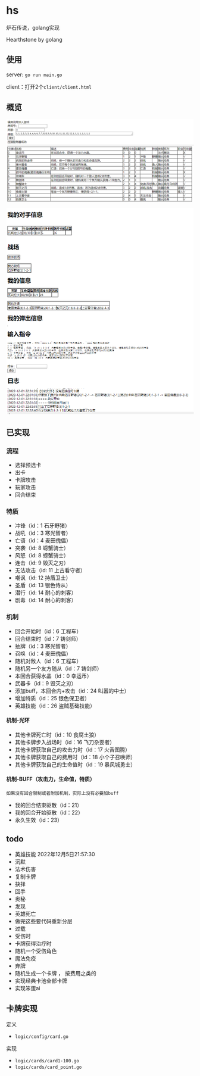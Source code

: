# hs
炉石传说，golang实现

Hearthstone by golang

## 使用

server: `go run main.go`

client：打开2个`client/client.html`

## 概览

![](./example/overview/1.png)

![](./example/overview/2.png)

## 已实现

### 流程

- 选择预选卡
- 出卡
- 卡牌攻击
- 玩家攻击
- 回合结束

### 特质

- 冲锋（id：1 石牙野猪）
- 战吼（id：3 寒光智者）
- 亡语（id：4 麦田傀儡）
- 突袭（id: 8 螃蟹骑士）
- 风怒（id: 8 螃蟹骑士）
- 连击（id: 9 毁灭之刃）
- 无法攻击（id: 11 上古看守者）
- 嘲讽（id: 12 持盾卫士）
- 圣盾（id: 13 银色侍从）
- 潜行（id: 14 耐心的刺客）
- 剧毒（id: 14 耐心的刺客）

### 机制

- 回合开始时（id：6 工程车）
- 回合结束时（id：7 铸剑师）
- 抽牌（id：3 寒光智者）
- 召唤（id：4 麦田傀儡）
- 随机对敌人（id：6 工程车）
- 随机另一个友方随从（id：7 铸剑师）
- 本回合获得水晶（id：0 幸运币）
- 武器卡（id：9 毁灭之刃）
- 添加buff，本回合内+攻击（id：24 叫嚣的中士）
- 增加特质（id：25 银色保卫者）
- 英雄技能（id：26 盗贼基础技能）

#### 机制-光环

- 其他卡牌死亡时（id：10 食腐土狼）
- 其他卡牌步入战场时（id：16 飞刀杂耍者）
- 其他卡牌获取自己的攻击力时（id：17 火舌图腾）
- 其他卡牌获取自己的费用时（id：18 小个子召唤师）
- 其他卡牌获取自己的生命值时（id：19 暴风城勇士）

#### 机制-BUFF（攻击力，生命值，特质）

`如果没有回合限制或者附加机制，实际上没有必要加buff`

- 我的回合结束驱散（id：21）
- 我的回合开始驱散（id：22）
- 永久生效（id：23）

## todo
- 英雄技能 2022年12月5日21:57:30
- 沉默
- 法术伤害
- 复制卡牌
- 抉择
- 回手
- 奥秘
- 发现
- 英雄死亡
- 做完这些要代码重新分层
- 过载
- 受伤时
- 卡牌获得治疗时
- 随机一个受伤角色
- 魔法免疫
- 弃牌
- 随机生成一个卡牌 ， 按费用之类的
- 实现经典卡池全部卡牌
- 实现笨蛋ai

## 卡牌实现

定义
- `logic/config/card.go`

实现
- `logic/cards/card1-100.go`
- `logic/cards/card_point.go`
